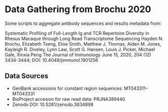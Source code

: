 # Data Gathering from Brochu 2020

Some scripts to aggregate antibody sequences and results metadata from:

Systematic Profiling of Full-Length Ig and TCR Repertoire Diversity in Rhesus Macaque through Long Read Transcriptome Sequencing
Hayden N. Brochu, Elizabeth Tseng, Elise Smith, Matthew J. Thomas, Aiden M. Jones, Kayleigh R. Diveley, Lynn Law, Scott G. Hansen, Louis J. Picker, Michael Gale, Xinxia Peng
The Journal of Immunology June 15, 2020, 204 (12) 3434-3444; DOI: 10.4049/jimmunol.1901256

## Data Sources

 * GenBank accessions for constant region sequences: MT043311–MT043331
 * BioProject accesion for raw read data: PRJNA389440
 * Zenodo DOI: 10.5281/zenodo.3634898
